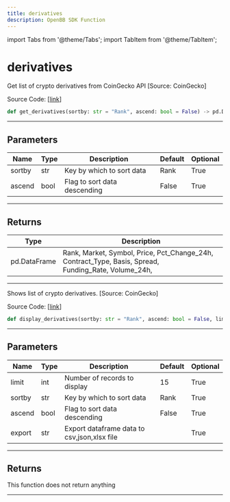 ```yaml
---
title: derivatives
description: OpenBB SDK Function
---
```


import Tabs from '@theme/Tabs';
import TabItem from '@theme/TabItem';

# derivatives

<Tabs>
<TabItem value="model" label="Model" default>

Get list of crypto derivatives from CoinGecko API [Source: CoinGecko]

Source Code: [[link](https://github.com/OpenBB-finance/OpenBBTerminal/tree/main/openbb_terminal/cryptocurrency/overview/pycoingecko_model.py#L350)]

```python
def get_derivatives(sortby: str = "Rank", ascend: bool = False) -> pd.DataFrame
```
---
## Parameters

| Name | Type | Description | Default | Optional |
| ---- | ---- | ----------- | ------- | -------- |
| sortby | str | Key by which to sort data | Rank | True |
| ascend | bool | Flag to sort data descending | False | True |

---
## Returns

| Type | Description |
| ---- | ----------- |
| pd.DataFrame | Rank, Market, Symbol, Price, Pct_Change_24h, Contract_Type, Basis, Spread,<br/>Funding_Rate, Volume_24h, |

---


</TabItem>
<TabItem value="view" label="View">

Shows  list of crypto derivatives. [Source: CoinGecko]

Source Code: [[link](https://github.com/OpenBB-finance/OpenBBTerminal/tree/main/openbb_terminal/cryptocurrency/overview/pycoingecko_view.py#L662)]

```python
def display_derivatives(sortby: str = "Rank", ascend: bool = False, limit: int = 15, export: str = "") -> None
```
---
## Parameters

| Name | Type | Description | Default | Optional |
| ---- | ---- | ----------- | ------- | -------- |
| limit | int | Number of records to display | 15 | True |
| sortby | str | Key by which to sort data | Rank | True |
| ascend | bool | Flag to sort data descending | False | True |
| export | str | Export dataframe data to csv,json,xlsx file |  | True |

---
## Returns

This function does not return anything

---


</TabItem>
</Tabs>